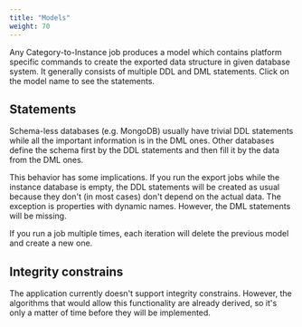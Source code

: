 ```yaml
---
title: "Models"
weight: 70
---
```


Any Category-to-Instance job produces a model which contains platform specific commands to create the exported data structure in given database system. It generally consists of multiple DDL and DML statements. Click on the model name to see the statements.

## Statements

Schema-less databases (e.g. MongoDB) usually have trivial DDL statements while all the important information is in the DML ones. Other databases define the schema first by the DDL statements and then fill it by the data from the DML ones.

This behavior has some implications. If you run the export jobs while the instance database is empty, the DDL statements will be created as usual because they don't (in most cases) don't depend on the actual data. The exception is properties with dynamic names. However, the DML statements will be missing.

If you run a job multiple times, each iteration will delete the previous model and create a new one.

## Integrity constrains

The application currently doesn't support integrity constrains. However, the algorithms that would allow this functionality are already derived, so it's only a matter of time before they will be implemented.
